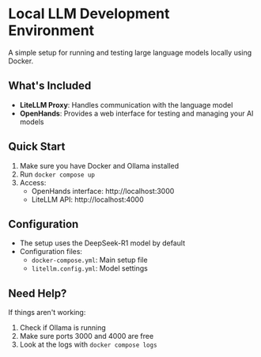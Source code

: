 # Local LLM Development Environment

A simple setup for running and testing large language models locally using Docker.

## What's Included

- **LiteLLM Proxy**: Handles communication with the language model
- **OpenHands**: Provides a web interface for testing and managing your AI models

## Quick Start

1. Make sure you have Docker and Ollama installed
2. Run `docker compose up`
3. Access:
    - OpenHands interface: http://localhost:3000
    - LiteLLM API: http://localhost:4000

## Configuration

- The setup uses the DeepSeek-R1 model by default
- Configuration files:
    - `docker-compose.yml`: Main setup file
    - `litellm.config.yml`: Model settings

## Need Help?

If things aren't working:
1. Check if Ollama is running
2. Make sure ports 3000 and 4000 are free
3. Look at the logs with `docker compose logs`
